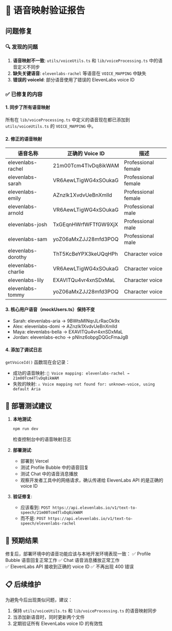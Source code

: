 # 🎤 语音映射验证报告

## 问题修复

### 🔍 发现的问题
1. **语音映射不一致**: `utils/voiceUtils.ts` 和 `lib/voiceProcessing.ts` 中的语音定义不同步
2. **缺失关键语音**: `elevenlabs-rachel` 等语音在 `VOICE_MAPPING` 中缺失
3. **错误的 voiceId**: 部分语音使用了错误的 ElevenLabs voice ID

### ✅ 已修复的内容

#### 1. 同步了所有语音映射
所有在 `lib/voiceProcessing.ts` 中定义的语音现在都已添加到 `utils/voiceUtils.ts` 的 `VOICE_MAPPING` 中。

#### 2. 修正的语音映射

| 语音名称 | 正确的 Voice ID | 描述 |
|---------|----------------|------|
| elevenlabs-rachel | 21m00Tcm4TlvDq8ikWAM | Professional female |
| elevenlabs-sarah | VR6AewLTigWG4xSOukaG | Professional female |
| elevenlabs-emily | AZnzlk1XvdvUeBnXmlld | Professional female |
| elevenlabs-arnold | VR6AewLTigWG4xSOukaG | Professional male |
| elevenlabs-josh | TxGEqnHWrfWFTfGW9XjX | Professional male |
| elevenlabs-sam | yoZ06aMxZJJ28mfd3POQ | Professional male |
| elevenlabs-dorothy | ThT5KcBeYPX3keUQqHPh | Character voice |
| elevenlabs-charlie | VR6AewLTigWG4xSOukaG | Character voice |
| elevenlabs-lily | EXAVITQu4vr4xnSDxMaL | Character voice |
| elevenlabs-tommy | yoZ06aMxZJJ28mfd3POQ | Character voice |

#### 3. 核心用户语音（mockUsers.ts）保持不变
- Sarah: elevenlabs-aria → 9BWtsMINqrJLrRacOk9x
- Alex: elevenlabs-domi → AZnzlk1XvdvUeBnXmlld
- Maya: elevenlabs-bella → EXAVITQu4vr4xnSDxMaL
- Jordan: elevenlabs-echo → pNInz6obpgDQGcFmaJgB

#### 4. 添加了调试日志
`getVoiceId()` 函数现在会记录：
- 成功的语音映射: `🎤 Voice mapping: elevenlabs-rachel → 21m00Tcm4TlvDq8ikWAM`
- 失败的映射: `⚠️ Voice mapping not found for: unknown-voice, using default Aria`

## 🧪 部署测试建议

1. **本地测试**: 
   ```bash
   npm run dev
   ```
   检查控制台中的语音映射日志

2. **部署测试**:
   - 部署到 Vercel
   - 测试 Profile Bubble 中的语音回复
   - 测试 Chat 中的语音消息播放
   - 观察开发者工具中的网络请求，确认传递给 ElevenLabs API 的是正确的 voice ID

3. **验证修复**:
   - 应该看到: `POST https://api.elevenlabs.io/v1/text-to-speech/21m00Tcm4TlvDq8ikWAM`
   - 而不是: `POST https://api.elevenlabs.io/v1/text-to-speech/elevenlabs-rachel`

## 🎯 预期结果

修复后，部署环境中的语音功能应该与本地开发环境表现一致：
✅ Profile Bubble 语音回复正常工作
✅ Chat 语音消息播放正常工作  
✅ ElevenLabs API 接收到正确的 voice ID
✅ 不再出现 400 错误

## 📋 后续维护

为避免今后出现类似问题，建议：
1. 保持 `utils/voiceUtils.ts` 和 `lib/voiceProcessing.ts` 的语音映射同步
2. 当添加新语音时，同时更新两个文件
3. 定期验证所有 ElevenLabs voice ID 的有效性